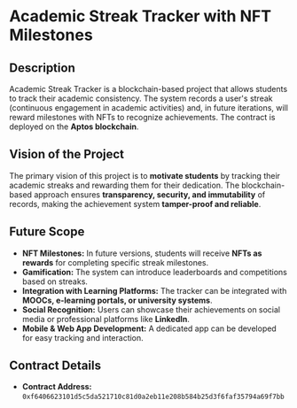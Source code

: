 # Academic Streak Tracker with NFT Milestones

## Description
Academic Streak Tracker is a blockchain-based project that allows students to track their academic consistency. The system records a user's streak (continuous engagement in academic activities) and, in future iterations, will reward milestones with NFTs to recognize achievements. The contract is deployed on the **Aptos blockchain**.

## Vision of the Project
The primary vision of this project is to **motivate students** by tracking their academic streaks and rewarding them for their dedication. The blockchain-based approach ensures **transparency, security, and immutability** of records, making the achievement system **tamper-proof and reliable**.

## Future Scope
- **NFT Milestones:** In future versions, students will receive **NFTs as rewards** for completing specific streak milestones.
- **Gamification:** The system can introduce leaderboards and competitions based on streaks.
- **Integration with Learning Platforms:** The tracker can be integrated with **MOOCs, e-learning portals, or university systems**.
- **Social Recognition:** Users can showcase their achievements on social media or professional platforms like **LinkedIn**.
- **Mobile & Web App Development:** A dedicated app can be developed for easy tracking and interaction.

## Contract Details
- **Contract Address:** `0xf6406623101d5c5da521710c81d0a2eb11e208b584b25d3f6faf35794a69f7bb`

